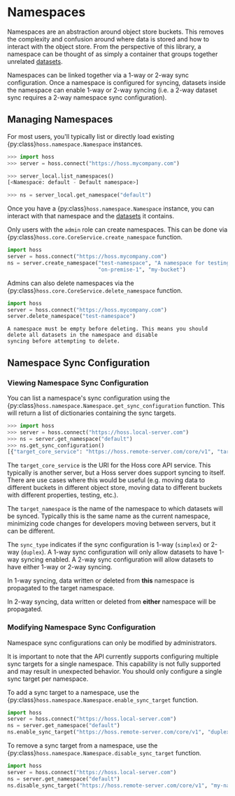 # Namespaces

Namespaces are an abstraction around object store buckets. This removes the complexity and confusion around where
data is stored and how to interact with the object store. From the perspective of this library, a namespace can
be thought of as simply a container that groups together unrelated [datasets](datasets.md).

Namespaces can be linked together via a 1-way or 2-way sync configuration. Once a namespace is configured for syncing,
datasets inside the namespace can enable 1-way or 2-way syncing (i.e. a 2-way dataset sync requires a 2-way namespace
sync configuration).


## Managing Namespaces

For most users, you'll typically list or directly load existing {py:class}`hoss.namespace.Namespace` instances.

```python
>>> import hoss
>>> server = hoss.connect("https://hoss.mycompany.com")

>>> server_local.list_namespaces()
[<Namespace: default - Default namespace>]

>>> ns = server_local.get_namespace("default")
```

Once you have a {py:class}`hoss.namespace.Namespace` instance, you can interact with that namespace and the 
[datasets](datasets.md) it contains.


Only users with the `admin` role can create namespaces. This can be done via 
{py:class}`hoss.core.CoreService.create_namespace` function.

```python
import hoss
server = hoss.connect("https://hoss.mycompany.com")
ns = server.create_namespace("test-namespace", "A namespace for testing",
                             "on-premise-1", "my-bucket")
```

Admins can also delete namespaces via the {py:class}`hoss.core.CoreService.delete_namespace` function.

```python
import hoss
server = hoss.connect("https://hoss.mycompany.com")
server.delete_namespace("test-namespace")
```

```{note}
A namespace must be empty before deleting. This means you should delete all datasets in the namespace and disable
syncing before attempting to delete.
```



## Namespace Sync Configuration

### Viewing Namespace Sync Configuration

You can list a namespace's sync configuration using the {py:class}`hoss.namespace.Namespace.get_sync_configuration`
function. This will return a list of dictionaries containing the sync targets. 

```python
>>> import hoss
>>> server = hoss.connect("https://hoss.local-server.com")
>>> ns = server.get_namespace("default")
>>> ns.get_sync_configuration()
[{"target_core_service": "https://hoss.remote-server.com/core/v1", "target_namespace": "default", "sync_type": "duplex"}]
```

The `target_core_service` is the URI for the Hoss core API service. This typically is another server, but a Hoss server
does support syncing to itself. There are use cases where this would be useful (e.g. moving data to different buckets
in different object store, moving data to different buckets with different properties, testing, etc.).

The `target_namespace` is the name of the namespace to which datasets will be synced. Typically this is the same name
as the current namespace, minimizing code changes for developers moving between servers, but it can be different.

The `sync_type` indicates if the sync configuration is 1-way (`simplex`) or 2-way (`duplex`). A 1-way sync configuration
will only allow datasets to have 1-way syncing enabled. A 2-way sync configuration will allow datasets to have either
1-way or 2-way syncing.

In 1-way syncing, data written or deleted from **this** namespace is propagated to the target namespace.

In 2-way syncing, data written or deleted from **either** namespace will be propagated.

### Modifying Namespace Sync Configuration

Namespace sync configurations can only be modified by administrators.

It is important to note that the API currently supports configuring multiple sync targets for a single namespace. 
This capability is not fully supported and may result in unexpected behavior. 
You should only configure a single sync target per namespace.

To add a sync target to a namespace, use the {py:class}`hoss.namespace.Namespace.enable_sync_target` function.

```python
import hoss
server = hoss.connect("https://hoss.local-server.com")
ns = server.get_namespace("default")
ns.enable_sync_target("https://hoss.remote-server.com/core/v1", "duplex", "my-namespace")
```

To remove a sync target from a namespace, use the {py:class}`hoss.namespace.Namespace.disable_sync_target` function.

```python
import hoss
server = hoss.connect("https://hoss.local-server.com")
ns = server.get_namespace("default")
ns.disable_sync_target("https://hoss.remote-server.com/core/v1", "my-namespace")
```

